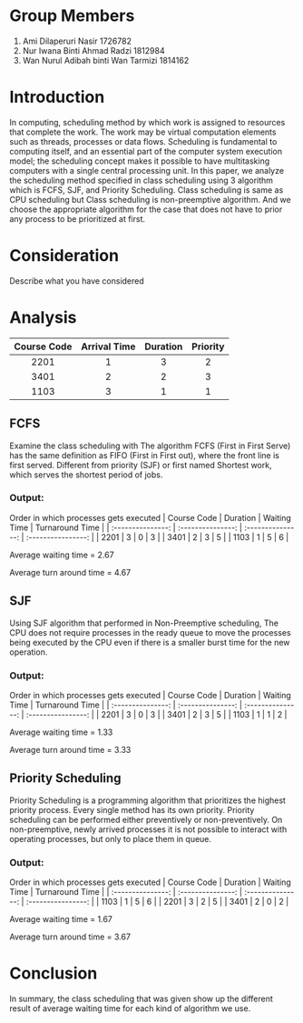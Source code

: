 # Group Members

1. Ami Dilaperuri Nasir  1726782
2. Nur Iwana Binti Ahmad Radzi 1812984
3. Wan Nurul Adibah binti Wan Tarmizi 1814162

# Introduction

  In computing, scheduling method by which work is assigned to resources that complete the work. The work may be virtual computation elements such as threads, processes or data flows. Scheduling is fundamental to computing itself, and an essential part of the computer system execution model; the scheduling concept makes it possible to have multitasking computers with a single central processing unit. In this paper, we analyze the scheduling method specified in class scheduling using 3 algorithm which is FCFS, SJF, and Priority Scheduling.  Class scheduling is same as CPU scheduling but Class scheduling is non-preemptive algorithm. And we choose the  appropriate algorithm for the case that does not have to prior any process to be prioritized at first. 

# Consideration

Describe what you have considered

# Analysis


| Course Code| Arrival Time | Duration | Priority |
| :---------------: | :---------------: | :---------------: | :----------------: |
| 2201 | 1 | 3 | 2 |
| 3401 | 2 | 2 | 3 |
| 1103 | 3 | 1 | 1 |

## FCFS

  Examine the class scheduling with The algorithm FCFS (First in First Serve) has the same definition as FIFO (First in First out), where the front line is first served. Different from priority (SJF) or first named Shortest work, which serves the shortest period of jobs.

### Output:

Order in which processes gets executed
| Course Code | Duration | Waiting Time | Turnaround Time |
| :---------------: | :---------------: | :---------------: | :----------------: |
| 2201 | 3 | 0 | 3 |
| 3401 | 2 | 3 | 5 |
| 1103 | 1 | 5 | 6 |

Average waiting time = 2.67

Average turn around time = 4.67

## SJF

  Using SJF algorithm that performed in Non-Preemptive scheduling, The CPU does not require processes in the ready queue to move the processes being executed by the CPU even if there is a smaller burst time for the new operation.

### Output:

Order in which processes gets executed
| Course Code | Duration | Waiting Time | Turnaround Time |
| :---------------: | :---------------: | :---------------: | :----------------: |
| 2201 | 3 | 0 | 3 |
| 3401 | 2 | 3 | 5 |
| 1103 | 1 | 1 | 2 |

Average waiting time = 1.33

Average turn around time = 3.33

## Priority Scheduling

  Priority Scheduling is a programming algorithm that prioritizes the highest priority process. Every single method has its own priority. Priority scheduling can be performed either preventively or non-preventively. On non-preemptive, newly arrived processes it is not possible to interact with operating processes, but only to place them in queue.

### Output:

Order in which processes gets executed
| Course Code | Duration | Waiting Time | Turnaround Time |
| :---------------: | :---------------: | :---------------: | :----------------: |
| 1103 | 1 | 5 | 6 |
| 2201 | 3 | 2 | 5 |
| 3401 | 2 | 0 | 2 |

Average waiting time = 1.67

Average turn around time = 3.67

# Conclusion
  In summary, the class scheduling that was given show up the different result of average waiting time  for each kind of algorithm we use. 
